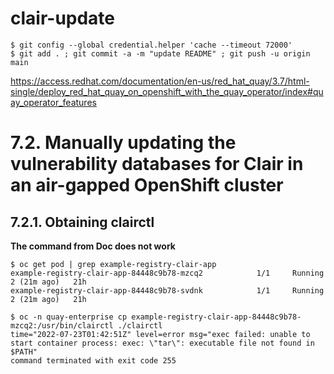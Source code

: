 # clair-update

```
$ git config --global credential.helper 'cache --timeout 72000'
$ git add . ; git commit -a -m "update README" ; git push -u origin main
```

https://access.redhat.com/documentation/en-us/red_hat_quay/3.7/html-single/deploy_red_hat_quay_on_openshift_with_the_quay_operator/index#quay_operator_features

# 7.2. Manually updating the vulnerability databases for Clair in an air-gapped OpenShift cluster

## 7.2.1. Obtaining clairctl

**The command from Doc does not work**
```
$ oc get pod | grep example-registry-clair-app
example-registry-clair-app-84448c9b78-mzcq2            1/1     Running     2 (21m ago)   21h
example-registry-clair-app-84448c9b78-svdnk            1/1     Running     2 (21m ago)   21h

$ oc -n quay-enterprise cp example-registry-clair-app-84448c9b78-mzcq2:/usr/bin/clairctl ./clairctl
time="2022-07-23T01:42:51Z" level=error msg="exec failed: unable to start container process: exec: \"tar\": executable file not found in $PATH"
command terminated with exit code 255

```
